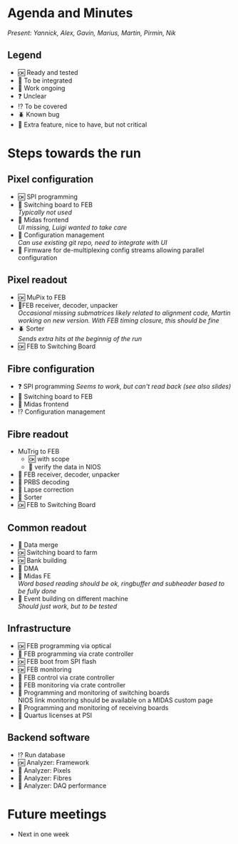 # Agenda and Minutes

*Present: Yannick, Alex, Gavin, Marius, Martin, Pirmin, Nik*

## Legend

* :ok: Ready and tested
* :electric_plug: To be integrated
* :hammer: Work ongoing
* :question: Unclear
* :interrobang: To be covered
* :beetle: Known bug
* :muscle: Extra feature, nice to have, but not critical

# Steps towards the run

## Pixel configuration ##

* :ok: SPI programming
* :electric_plug: Switching board to FEB  
    *Typically not used*
* :hammer: Midas frontend  
    *UI missing, Luigi wanted to take care*
* :electric_plug: Configuration management  
    *Can use existing git repo, need to integrate with UI*
* :muscle: Firmware for de-multiplexing config streams allowing parallel configuration

## Pixel readout ##

* :ok: MuPix to FEB  
* :hammer:FEB receiver, decoder, unpacker  
   *Occasional missing submatrices likely related to alignment code, Martin working on new version. With FEB timing closure, this should be fine*
* :beetle: Sorter  
   *Sends extra hits at the beginnig of the run*
* :ok: FEB to Switching Board

## Fibre configuration ##

* :question: SPI programming
    *Seems to work, but can't read back (see also slides)*
* :hammer: Switching board to FEB
* :hammer: Midas frontend
* :interrobang: Configuration management

## Fibre readout ##

* MuTrig to FEB  
    * :ok: with scope
    * :hammer: verify the data in NIOS
* :electric_plug: FEB receiver, decoder, unpacker
* :electric_plug: PRBS decoding
* :electric_plug: Lapse correction
* :hammer: Sorter
* :ok: FEB to Switching Board


## Common readout ##

* :hammer: Data merge
* :ok: Switching board to farm
* :ok: Bank building
* :hammer: DMA
* :hammer: Midas FE  
   *Word based reading should be ok, ringbuffer and subheader based to be fully done*
* :electric_plug: Event building on different machine  
   *Should just work, but to be tested*

## Infrastructure ##

* :ok: FEB programming via optical
* :hammer: FEB programming via crate controller
* :ok: FEB boot from SPI flash
* :ok: FEB monitoring
* :hammer: FEB control via crate controller
* :muscle: FEB monitoring via crate controller
* :hammer: Programming and monitoring of switching boards  
   NIOS link monitoring should be available on a MIDAS custom page
* :hammer: Programming and monitoring of receiving boards
* :hammer: Quartus licenses at PSI

## Backend software ##

* :interrobang: Run database
* :ok: Analyzer: Framework
* :hammer: Analyzer: Pixels
* :hammer: Analyzer: Fibres
* :hammer: Analyzer: DAQ performance

# Future meetings

* Next in one week
